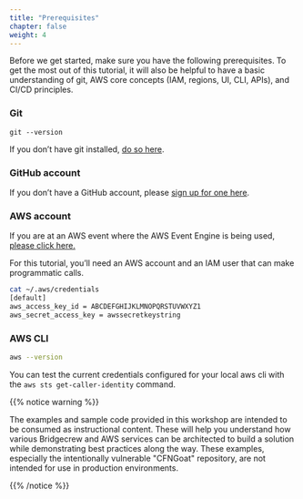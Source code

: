 ```yaml
---
title: "Prerequisites"
chapter: false
weight: 4
---
```


Before we get started, make sure you have the following prerequisites. To get the most out of this tutorial, it will also be helpful to have a basic understanding of git, AWS core concepts (IAM, regions, UI, CLI, APIs), and CI/CD principles.

### Git
```
git --version
```
If you don’t have git installed, [do so here](https://git-scm.com/book/en/v2/Getting-Started-Installing-Git/).

### GitHub account

If you don’t have a GitHub account, please [sign up for one here](https://github.com/join).


### AWS account

If you are at an AWS event where the AWS Event Engine is being used, [please click here.](./699_event_engine.html)

For this tutorial, you’ll need an AWS account and an IAM user that can make programmatic calls.

```bash
cat ~/.aws/credentials
[default]
aws_access_key_id = ABCDEFGHIJKLMNOPQRSTUVWXYZ1
aws_secret_access_key = awssecretkeystring
```

### AWS CLI

```bash
aws --version
```
You can test the current credentials configured for your local aws cli with the `aws sts get-caller-identity` command.


{{% notice warning %}}
<p style='text-align: left;'>
The examples and sample code provided in this workshop are intended to be consumed as instructional content. These will help you understand how various Bridgecrew and AWS services can be architected to build a solution while demonstrating best practices along the way. These examples, especially the intentionally vulnerable "CFNGoat" repository, are not intended for use in production environments.
</p>
{{% /notice %}}




